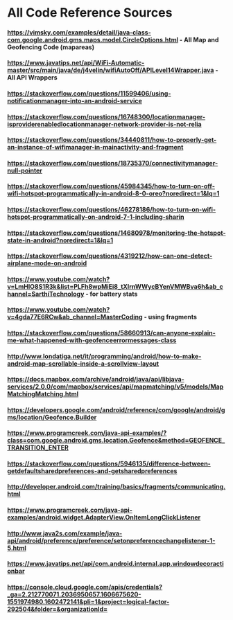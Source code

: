 # All Code Reference Sources

#### https://vimsky.com/examples/detail/java-class-com.google.android.gms.maps.model.CircleOptions.html - All Map and Geofencing Code (mapareas)
#### https://www.javatips.net/api/WiFi-Automatic-master/src/main/java/de/j4velin/wifiAutoOff/APILevel14Wrapper.java - All API Wrappers
#### https://stackoverflow.com/questions/11599406/using-notificationmanager-into-an-android-service
#### https://stackoverflow.com/questions/16748300/locationmanager-isproviderenabledlocationmanager-network-provider-is-not-relia
#### https://stackoverflow.com/questions/34440811/how-to-properly-get-an-instance-of-wifimanager-in-mainactivity-and-fragment
#### https://stackoverflow.com/questions/18735370/connectivitymanager-null-pointer
#### https://stackoverflow.com/questions/45984345/how-to-turn-on-off-wifi-hotspot-programmatically-in-android-8-0-oreo?noredirect=1&lq=1
#### https://stackoverflow.com/questions/46278186/how-to-turn-on-wifi-hotspot-programmatically-on-android-7-1-including-sharin
####  https://stackoverflow.com/questions/14680978/monitoring-the-hotspot-state-in-android?noredirect=1&lq=1
#### https://stackoverflow.com/questions/4319212/how-can-one-detect-airplane-mode-on-android
#### https://www.youtube.com/watch?v=LmHlO8S1R3k&list=PLFh8wpMiEi8_tXlrnWWycBYenVMWBva6h&ab_channel=SarthiTechnology - for battery stats
#### https://www.youtube.com/watch?v=4gda77E6RCw&ab_channel=MasterCoding - using fragments
#### https://stackoverflow.com/questions/58660913/can-anyone-explain-me-what-happened-with-geofenceerrormessages-class
#### http://www.londatiga.net/it/programming/android/how-to-make-android-map-scrollable-inside-a-scrollview-layout
#### https://docs.mapbox.com/archive/android/java/api/libjava-services/2.0.0/com/mapbox/services/api/mapmatching/v5/models/MapMatchingMatching.html
#### https://developers.google.com/android/reference/com/google/android/gms/location/Geofence.Builder
#### https://www.programcreek.com/java-api-examples/?class=com.google.android.gms.location.Geofence&method=GEOFENCE_TRANSITION_ENTER
#### https://stackoverflow.com/questions/5946135/difference-between-getdefaultsharedpreferences-and-getsharedpreferences
#### http://developer.android.com/training/basics/fragments/communicating.html
#### https://www.programcreek.com/java-api-examples/android.widget.AdapterView.OnItemLongClickListener
#### http://www.java2s.com/example/java-api/android/preference/preference/setonpreferencechangelistener-1-5.html
#### https://www.javatips.net/api/com.android.internal.app.windowdecoractionbar
#### https://console.cloud.google.com/apis/credentials?_ga=2.212770071.2036950657.1606675620-1551974980.1602472141&pli=1&project=logical-factor-292504&folder=&organizationId=
